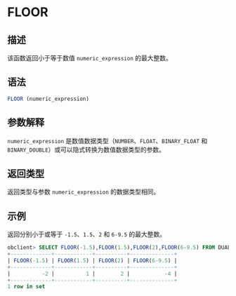 FLOOR 
==========================



描述 
-----------------------

该函数返回小于等于数值 `numeric_expression` 的最大整数。



语法 
-----------------------

```sql
FLOOR (numeric_expression)
```



参数解释 
-------------------------

`numeric_expression` 是数值数据类型（`NUMBER`、`FLOAT`、`BINARY_FLOAT` 和 `BINARY_DOUBLE`）或可以隐式转换为数值数据类型的参数。

返回类型 
-------------------------

返回类型与参数 `numeric_expression` 的数据类型相同。

示例 
-----------------------

返回分别小于或等于 `-1.5`、`1.5`、`2` 和 `6-9.5` 的最大整数。

```sql
obclient> SELECT FLOOR(-1.5),FLOOR(1.5),FLOOR(2),FLOOR(6-9.5) FROM DUAL;
+-------------+------------+----------+--------------+
| FLOOR(-1.5) | FLOOR(1.5) | FLOOR(2) | FLOOR(6-9.5) |
+-------------+------------+----------+--------------+
|          -2 |          1 |        2 |           -4 |
+-------------+------------+----------+--------------+
1 row in set
```


